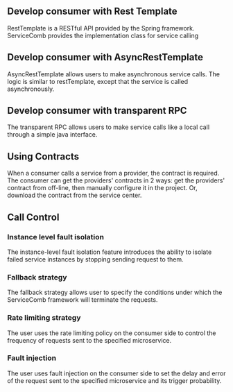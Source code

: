 ## Develop consumer with Rest Template
RestTemplate is a RESTful API provided by the Spring framework.  ServiceComb provides the implementation class for service calling

## Develop consumer with AsyncRestTemplate
AsyncRestTemplate allows users to make asynchronous service calls. The logic is similar to restTemplate, except that the service is called asynchronously.

## Develop consumer with transparent RPC

The transparent RPC allows users to make service calls like a local call through a simple java interface.

## Using Contracts
When a consumer calls a service from a provider, the contract is required. The consumer can get the providers' contracts in 2 ways: get the providers' contract from off-line, then manually configure it in the  project. Or, download the contract from the service center.

## Call Control

### Instance level fault isolation
The instance-level fault isolation feature introduces the ability to isolate failed service instances by stopping sending request to them.

### Fallback strategy
The fallback strategy allows user to specify the conditions under which the ServiceComb framework will terminate the requests.

### Rate limiting strategy
The user uses the rate limiting policy on the consumer side to control the frequency of requests sent to the specified microservice.

### Fault injection
The user uses fault injection on the consumer side to set the delay and error of the request sent to the specified microservice and its trigger probability.
